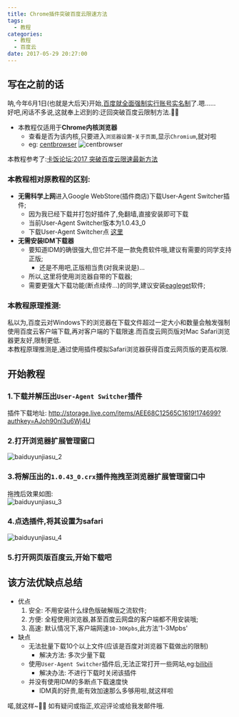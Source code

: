 ```yaml
---
title: Chrome插件突破百度云限速方法
tags:
  - 教程
categories:
  - 教程
  - 百度云
date: 2017-05-29 20:27:00
---
```


## 写在之前的话
呐,今年6月1日(也就是大后天)开始,[百度就全面强制实行账号实名制][1]了.嗯......  
好吧,闲话不多说,这就奉上迟到的:迂回突破百度云限制方法.🐱‍💻  
- 本教程仅适用于**Chrome内核浏览器**
	- 查看是否为该内核,只要进入`浏览器设置`-`关于页面`,显示`Chromium`,就对啦
	- eg: [centbrowser][4]
	![centbrowser][5]  

本教程参考了:[卡饭论坛:2017 突破百度云限速最新方法][2]  

### 本教程相对原教程的区别:  

- **无需科学上网**进入Google WebStore(插件商店)下载User-Agent Switcher插件;
	- 因为我已经下载并打包好插件了,免翻墙,直接安装即可下载
	- 当前User-Agent Switcher版本为1.0.43_0
	- 下载User-Agent Switcher点 [这里][3]
- **无需安装IDM下载器**
	- 要知道IDM的确很强大,但它并不是一款免费软件哦,建议有需要的同学支持正版;
		- 还是不用吧,正版相当贵(对我来说是)...
	- 所以,这里将使用浏览器自带的下载器;
	- 需要更强大下载功能(断点续传...)的同学,建议安装[eagleget][6]软件;  

### 本教程原理推测:
私以为,百度云对Windows下的浏览器在下载文件超过一定大小和数量会触发强制使用百度云客户端下载,再对客户端的下载限速.而百度云网页版对Mac Safari浏览器更友好,限制更低.  
本教程原理推测是,通过使用插件模拟Safari浏览器获得百度云网页版的更高权限.  

## 开始教程
### 1.下载并解压出`User-Agent Switcher`插件 

插件下载地址: http://storage.live.com/items/AEE68C12565C1619!174699?authkey=AJoh90nl3u6Wj4U 

### 2.打开浏览器**扩展管理**窗口 

![baiduyunjiasu_2][9]
### 3.将解压出的`1.0.43_0.crx`插件拖拽至浏览器**扩展管理**窗口中

拖拽后效果如图:  
![baiduyunjiasu_3][10]
### 4.点选插件,将其设置为**safari**

![baiduyunjiasu_4][11]
### 5.打开网页版百度云,开始下载吧
	
## 该方法优缺点总结
- 优点
	1. 安全: 不用安装什么绿色版破解版之流软件;
	2. 方便: 全程使用浏览器,甚至百度云网盘的客户端都不用安装哦;
	3. 高速: 默认情况下,客户端网速`10-30Kpbs`,此方法'1-3Mpbs'
- 缺点
	-  无法批量下载10个以上文件(应该是百度对浏览器下载做出的限制)
		- 解决方法: 多次少量下载
	- 使用`User-Agent Switcher`插件后,无法正常打开一些网站,eg:[bilibili][7]  
		- 解决办法: 不进行下载时关闭该插件  
	- 并没有使用IDM的多断点下载速度快
		- IDM真的好贵,能有效加速那么多够用啦,就这样啦

喏,就这样~🐱‍👤
如有疑问或指正,欢迎评论或给我发邮件哦.

<!-- 参考链接 -->
[1]: http://www.tmtpost.com/2606559.html "百度网盘6月1日起实行实名制，未认证将遭强退"
[2]: http://bbs.kafan.cn/thread-2088255-1-1.html "突破百度云限速最新方法"
[3]: http://storage.live.com/items/AEE68C12565C1619!174699?authkey=AJoh90nl3u6Wj4U "插件下载地址"
[4]: https://www.centbrowser.com/ "centbrowser"
[5]: http://storage.live.com/items/AEE68C12565C1619!174701?authkey=AJoh90nl3u6Wj4U
[6]: http://www.eagleget.com/ 
[7]: http://www.bilibili.com/ 
[8]: http://storage.live.com/items/AEE68C12565C1619!174703:/baiduyun_1.png?authkey=AJoh90nl3u6Wj4U
[9]: http://storage.live.com/items/AEE68C12565C1619!174707:/baiduyun_2.png?authkey=AJoh90nl3u6Wj4U
[10]: http://storage.live.com/items/AEE68C12565C1619!174708:/baiduyun_3.png?authkey=AJoh90nl3u6Wj4U
[11]: http://storage.live.com/items/AEE68C12565C1619!174709:/baiduyun_4.png?authkey=AJoh90nl3u6Wj4U